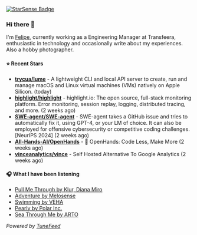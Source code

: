 <a href="https://starsense.app/developer-types" target="_blank"><img src="https://starsense.app/api/badge/?user=valtlfelipe" alt="StarSense Badge"></a>

### Hi there 👋

I'm [Felipe](https://felipevm.com), currently working as a Engineering Manager at Transfeera, enthusiastic in technology and occasionally write about my experiences. Also a hobby photographer.

#### ⭐ Recent Stars
- **[trycua/lume](https://github.com/trycua/lume)** - A lightweight CLI and local API server to create, run and manage macOS and Linux virtual machines (VMs) natively on Apple Silicon. (today)
- **[highlight/highlight](https://github.com/highlight/highlight)** - highlight.io: The open source, full-stack monitoring platform. Error monitoring, session replay, logging, distributed tracing, and more. (2 weeks ago)
- **[SWE-agent/SWE-agent](https://github.com/SWE-agent/SWE-agent)** - SWE-agent takes a GitHub issue and tries to automatically fix it, using GPT-4, or your LM of choice. It can also be employed for offensive cybersecurity or competitive coding challenges. [NeurIPS 2024]  (2 weeks ago)
- **[All-Hands-AI/OpenHands](https://github.com/All-Hands-AI/OpenHands)** - 🙌 OpenHands: Code Less, Make More (2 weeks ago)
- **[vinceanalytics/vince](https://github.com/vinceanalytics/vince)** - Self Hosted Alternative To Google Analytics (2 weeks ago)

#### 🎧 What I have been listening
- [Pull Me Through by Klur, Diana Miro](https://open.spotify.com/track/1K1QXB1EziC8QYPomW42hw)
- [Adventure by Melosense](https://open.spotify.com/track/0xt2aktJvKXAtUkuHQKmeG)
- [Swimming by VEHA](https://open.spotify.com/track/65TFI9kVXjZnHx4chwZmyh)
- [Pearly by Polar Inc.](https://open.spotify.com/track/6XvmW43JX9tnzqeOWp8QIn)
- [Sea Through Me by ARTO](https://open.spotify.com/track/398nWMrEWkwZUUf4GEEeQL)

_Powered by [TuneFeed](https://tunefeed.app?ref=github.com)_


